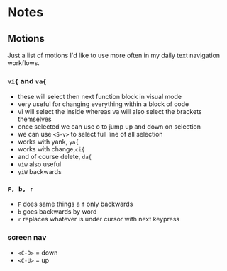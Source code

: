# Notes
## Motions 
Just a list of motions I'd like to use more often
in my daily text navigation workflows.

### `vi{` and `va{`
- these  will select then next function block in visual mode
- very useful for changing everything within a block of code
- vi will select the inside whereas va will also select the
brackets themselves
- once selected we can use o to jump up and down on
selection
- we can use `<S-v>` to select full line of all selection
- works with yank, `ya{`
- works with change,`ci{`
- and of course delete, `da{`
- `viw` also useful
- `yiW` backwards

###  `F, b, r`
- `F` does same things a `f` only backwards
- `b` goes backwards by word
- `r` replaces whatever is under cursor with next keypress 

### screen nav
- `<C-D>` = down
- `<C-U>` = up
